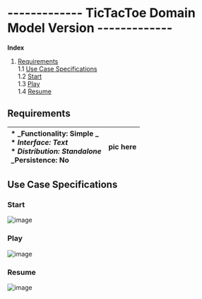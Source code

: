 # ------------- TicTacToe Domain Model Version -------------

**Index**
1. [Requirements](#Requirements)  
    1.1 [Use Case Specifications](#Use-Case-Specifications)   
    1.2 [Start](#Start)  
    1.3 [Play](#Play)  
    1.4 [Resume](#Resume)  

## Requirements

| * _Functionality: **Simple** _<br/> * _Interface: **Text**_<br/> * _Distribution: **Standalone**_<br/> _Persistence: **No**<br/> | pic here |
| :------ | :------ |

## Use Case Specifications

### Start

![image](https://user-images.githubusercontent.com/46433173/231312799-5dee3926-7612-4f61-b957-57a019e9585f.png)

### Play

![image](https://user-images.githubusercontent.com/46433173/231312673-13c4b232-8897-4ef4-8006-8d63e18dafce.png)

### Resume

![image](https://user-images.githubusercontent.com/46433173/231312639-f6e3b045-4a4c-47d9-a74a-bb8b0945c294.png)
